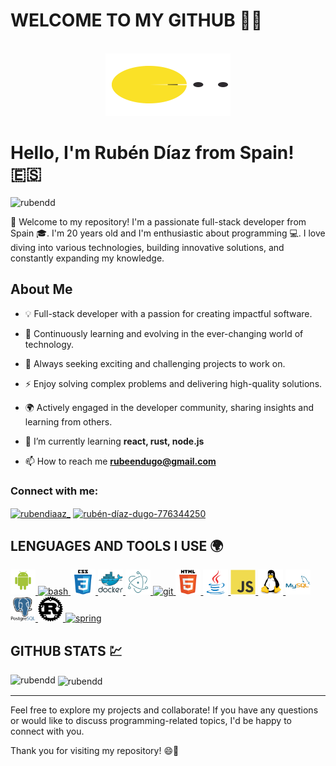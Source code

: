 #  WELCOME TO MY GITHUB 👋🏻
<div align="center">
	<br>
	<img src="https://raw.githubusercontent.com/Aniket965/Aniket965/master/pacman.svg?sanitize=true" width="200" height="100">
</div>


# Hello, I'm Rubén Díaz from Spain! 🇪🇸

<p align="left"> <img src="https://komarev.com/ghpvc/?username=rubendd&label=Profile%20views&color=0e75b6&style=flat" alt="rubendd" /> </p>

👋 Welcome to my repository! I'm a passionate full-stack developer from Spain 🎓. I'm 20 years old and I'm enthusiastic about programming 💻. I love diving into various technologies, building innovative solutions, and constantly expanding my knowledge.

## About Me

- 💡 Full-stack developer with a passion for creating impactful software.
- 🌱 Continuously learning and evolving in the ever-changing world of technology.
- 🎯 Always seeking exciting and challenging projects to work on.
- ⚡ Enjoy solving complex problems and delivering high-quality solutions.
- 🌍 Actively engaged in the developer community, sharing insights and learning from others.


- 🌱 I’m currently learning **react, rust, node.js**

- 📫 How to reach me **rubeendugo@gmail.com**


<h3 align="left">Connect with me:</h3>
<p align="left">
<a href="https://twitter.com/rubendiaaz_" target="blank"><img align="center" src="https://raw.githubusercontent.com/rahuldkjain/github-profile-readme-generator/master/src/images/icons/Social/twitter.svg" alt="rubendiaaz_" height="30" width="40" /></a>
<a href="https://linkedin.com/in/rubén-díaz-dugo-776344250" target="blank"><img align="center" src="https://raw.githubusercontent.com/rahuldkjain/github-profile-readme-generator/master/src/images/icons/Social/linked-in-alt.svg" alt="rubén-díaz-dugo-776344250" height="30" width="40" /></a>
</p>


## LENGUAGES AND TOOLS I USE 🌍

<p align="left"> <a href="https://developer.android.com" target="_blank" rel="noreferrer"> <img src="https://raw.githubusercontent.com/devicons/devicon/master/icons/android/android-original-wordmark.svg" alt="android" width="40" height="40"/> </a> <a href="https://www.gnu.org/software/bash/" target="_blank" rel="noreferrer"> <img src="https://www.vectorlogo.zone/logos/gnu_bash/gnu_bash-icon.svg" alt="bash" width="40" height="40"/> </a> <a href="https://www.w3schools.com/css/" target="_blank" rel="noreferrer"> <img src="https://raw.githubusercontent.com/devicons/devicon/master/icons/css3/css3-original-wordmark.svg" alt="css3" width="40" height="40"/> </a> <a href="https://www.docker.com/" target="_blank" rel="noreferrer"> <img src="https://raw.githubusercontent.com/devicons/devicon/master/icons/docker/docker-original-wordmark.svg" alt="docker" width="40" height="40"/> </a> <a href="https://www.electronjs.org" target="_blank" rel="noreferrer"> <img src="https://raw.githubusercontent.com/devicons/devicon/master/icons/electron/electron-original.svg" alt="electron" width="40" height="40"/> </a> <a href="https://git-scm.com/" target="_blank" rel="noreferrer"> <img src="https://www.vectorlogo.zone/logos/git-scm/git-scm-icon.svg" alt="git" width="40" height="40"/> </a> <a href="https://www.w3.org/html/" target="_blank" rel="noreferrer"> <img src="https://raw.githubusercontent.com/devicons/devicon/master/icons/html5/html5-original-wordmark.svg" alt="html5" width="40" height="40"/> </a> <a href="https://www.java.com" target="_blank" rel="noreferrer"> <img src="https://raw.githubusercontent.com/devicons/devicon/master/icons/java/java-original.svg" alt="java" width="40" height="40"/> </a> <a href="https://developer.mozilla.org/en-US/docs/Web/JavaScript" target="_blank" rel="noreferrer"> <img src="https://raw.githubusercontent.com/devicons/devicon/master/icons/javascript/javascript-original.svg" alt="javascript" width="40" height="40"/> </a> <a href="https://www.linux.org/" target="_blank" rel="noreferrer"> <img src="https://raw.githubusercontent.com/devicons/devicon/master/icons/linux/linux-original.svg" alt="linux" width="40" height="40"/> </a> <a href="https://www.mysql.com/" target="_blank" rel="noreferrer"> <img src="https://raw.githubusercontent.com/devicons/devicon/master/icons/mysql/mysql-original-wordmark.svg" alt="mysql" width="40" height="40"/> </a> <a href="https://www.postgresql.org" target="_blank" rel="noreferrer"> <img src="https://raw.githubusercontent.com/devicons/devicon/master/icons/postgresql/postgresql-original-wordmark.svg" alt="postgresql" width="40" height="40"/> </a> <a href="https://www.rust-lang.org" target="_blank" rel="noreferrer"> <img src="https://raw.githubusercontent.com/devicons/devicon/master/icons/rust/rust-plain.svg" alt="rust" width="40" height="40"/> </a> <a href="https://spring.io/" target="_blank" rel="noreferrer"> <img src="https://www.vectorlogo.zone/logos/springio/springio-icon.svg" alt="spring" width="40" height="40"/> </a> </p>

## GITHUB STATS 💹

<p><img align="left" src="https://github-readme-stats.vercel.app/api/top-langs?username=rubendd&show_icons=true&theme=onedark&locale=en&layout=compact" alt="rubendd" /></p>

<p>&nbsp;<img align="center" src="https://github-readme-stats.vercel.app/api?username=rubendd&show_icons=true&theme=onedark&locale=en" alt="rubendd" /></p>

 ---

Feel free to explore my projects and collaborate! If you have any questions or would like to discuss programming-related topics, I'd be happy to connect with you.

Thank you for visiting my repository! 😄🚀

